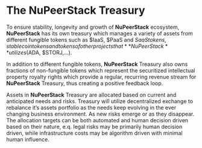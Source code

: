 # The NuPeerStack Treasury

To ensure stability, longevity and growth of **NuPeerStack** ecosystem, **NuPeerStack** has its own treasury which manages a variety of assets from different fungible tokens such as $IaaS, $PaaS and $SaaS tokens, stablecoin tokens and tokens of other projects that **NuPeerStack** utilizes ($ADA, $STORJ,...).

In addition to different fungible tokens, **NuPeerStack** Treasury also owns fractions of non-fungible tokens which represent the securitized intellectual property royalty rights which provide a regular, recurring revenue stream for **NuPeerStack** Treasury, thus creating a positive feedback loop.

Assets in **NuPeerStack** Treasury are allocated based on current and anticipated needs and risks. Treasury will utilize decentralized exchange to rebalance it’s assets portfolio as the needs keep evolving in the ever changing business environment. As new risks emerge or as they disappear. The allocation targets can be both automated and human decision driven based on their nature, e.q. legal risks may be primarily human decision driven, while infrastructure costs may be algorithm driven with minimal human influence.
